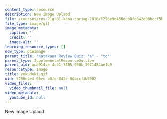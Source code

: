 ```yaml
---
content_type: resource
description: New image Uplaod
file: /courses/res-21g-01-kana-spring-2010/f256e9e466ecb8fe842e00bccf5b5902_yokudeki.gif
file_type: image/gif
image_metadata:
  caption: ''
  credit: ''
  image-alt: ''
learning_resource_types: []
ocw_type: OCWImage
parent_title: 'Katakana Review Quiz: "a" - "to"'
parent_type: SupplementalResourceSection
parent_uid: acd914ce-4e51-7405-950b-3971484ae1b0
resourcetype: Image
title: yokudeki.gif
uid: f256e9e4-66ec-b8fe-842e-00bccf5b5902
video_files:
  video_thumbnail_file: null
video_metadata:
  youtube_id: null
---
```

New image Uplaod

